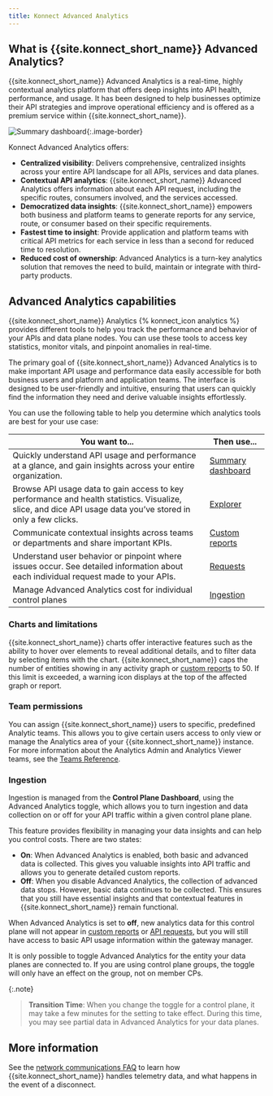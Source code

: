 ```yaml
---
title: Konnect Advanced Analytics
---
```



## What is {{site.konnect_short_name}} Advanced Analytics?

{{site.konnect_short_name}} Advanced Analytics is a real-time, highly contextual analytics platform that offers deep insights into API health, performance, and usage. It has been designed to help businesses optimize their API strategies and improve operational efficiency and is offered as a premium service within {{site.konnect_short_name}}.

![Summary dashboard](/assets/images/products/konnect/analytics/konnect-api-usage-summary.png){:.image-border}

Konnect Advanced Analytics offers:

* **Centralized visibility**: Delivers comprehensive, centralized insights across your entire API landscape for all APIs, services and data planes.
* **Contextual API analytics**: {{site.konnect_short_name}} Advanced Analytics offers information about each API request, including the specific routes, consumers involved, and the services accessed.
* **Democratized data insights**: {{site.konnect_short_name}} empowers both business and platform teams to generate reports for any service, route, or consumer based on their specific requirements.
* **Fastest time to insight**: Provide application and platform teams with critical API metrics for each service in less than a second for reduced time to resolution.
* **Reduced cost of ownership**: Advanced Analytics is a turn-key analytics solution that removes the need to build, maintain or integrate with third-party products.


## Advanced Analytics capabilities

{{site.konnect_short_name}} Analytics {% konnect_icon analytics %} provides different tools to help you track the performance and behavior of your APIs and data plane nodes. You can use these tools to access key statistics, monitor vitals, and pinpoint anomalies in real-time.

The primary goal of {{site.konnect_short_name}} Advanced Analytics is to make important API usage and performance data easily accessible for both business users and platform and application teams. The interface is designed to be user-friendly and intuitive, ensuring that users can quickly find the information they need and derive valuable insights effortlessly.

You can use the following table to help you determine which analytics tools are best for your use case:

| You want to... | Then use... |
| -------------- | ----------- |
| Quickly understand API usage and performance at a glance, and gain insights across your entire organization. | [Summary dashboard](/konnect/analytics/dashboard/) |
| Browse API usage data to gain access to key performance and health statistics. Visualize, slice, and dice API usage data you’ve stored in only a few clicks. | [Explorer](/konnect/analytics/explorer/) |
| Communicate contextual insights across teams or departments and share important KPIs. | [Custom reports](/konnect/analytics/custom-reports/) |
| Understand user behavior or pinpoint where issues occur. See detailed information about each individual request made to your APIs. | [Requests](/konnect/analytics/api-requests/)  |
| Manage Advanced Analytics cost for individual control planes| [Ingestion](/konnect/analytics/#ingestion) |

### Charts and limitations

{{site.konnect_short_name}} charts offer interactive features such as the ability to hover over elements to reveal additional details, and to filter data by selecting items with the chart. {{site.konnect_short_name}} caps the number of entities showing in any activity graph or [custom reports](/konnect/analytics/use-cases/) to 50. If this limit is exceeded, a warning icon displays at the top of the affected graph or report.

### Team permissions

You can assign {{site.konnect_short_name}} users to specific, predefined Analytic teams. This allows you to give certain users access to only view or manage the Analytics area of your {{site.konnect_short_name}} instance. For more information about the Analytics Admin and Analytics Viewer teams, see the [Teams Reference](/konnect/org-management/teams-and-roles/teams-reference/).


### Ingestion

Ingestion is managed from the **Control Plane Dashboard**, using the Advanced Analytics toggle, which allows you to turn ingestion and data collection on or off for your API traffic within a given control plane plane.

This feature provides flexibility in managing your data insights and can help you control costs. There are two states: 

* **On**: When Advanced Analytics is enabled, both basic and advanced data is collected. This gives you valuable insights into API traffic and allows you to generate detailed custom reports.
* **Off**: When you disable Advanced Analytics, the collection of advanced data stops. However, basic data continues to be collected. This ensures that you still have essential insights and that contextual features in {{site.konnect_short_name}} remain functional.

When Advanced Analytics is set to **off**, new analytics data for this control plane will not appear in [custom reports](/konnect/analytics/use-cases/) or [API requests](/konnect/analytics/api-requests/), but you will still have access to basic API usage information within the gateway manager.

It is only possible to toggle Advanced Analytics for the entity your data planes are connected to. If you are using control plane groups, the toggle will only have an effect on the group, not on member CPs.

{:.note}
> **Transition Time**: When you change the toggle for a control plane, it may take a few minutes for the setting to take effect. During this time, you may see partial data in Advanced Analytics for your data planes.

## More information

See the [network communications FAQ](/konnect/network-resiliency/) to learn how {{site.konnect_short_name}} handles telemetry data, and what happens in the event of a disconnect.

